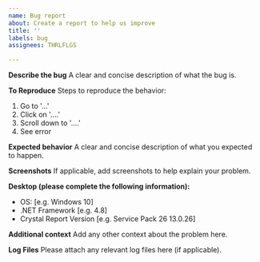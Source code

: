 ```yaml
---
name: Bug report
about: Create a report to help us improve
title: ''
labels: bug
assignees: THRLFLGS

---
```


**Describe the bug**
A clear and concise description of what the bug is.

**To Reproduce**
Steps to reproduce the behavior:
1. Go to '...'
2. Click on '....'
3. Scroll down to '....'
4. See error

**Expected behavior**
A clear and concise description of what you expected to happen.

**Screenshots**
If applicable, add screenshots to help explain your problem.

**Desktop (please complete the following information):**
 - OS: [e.g. Windows 10]
 - .NET Framework [e.g. 4.8]
 - Crystal Report Version [e.g. Service Pack 26 13.0.26]

**Additional context**
Add any other context about the problem here.

**Log Files**
Please attach any relevant log files here (if applicable).
